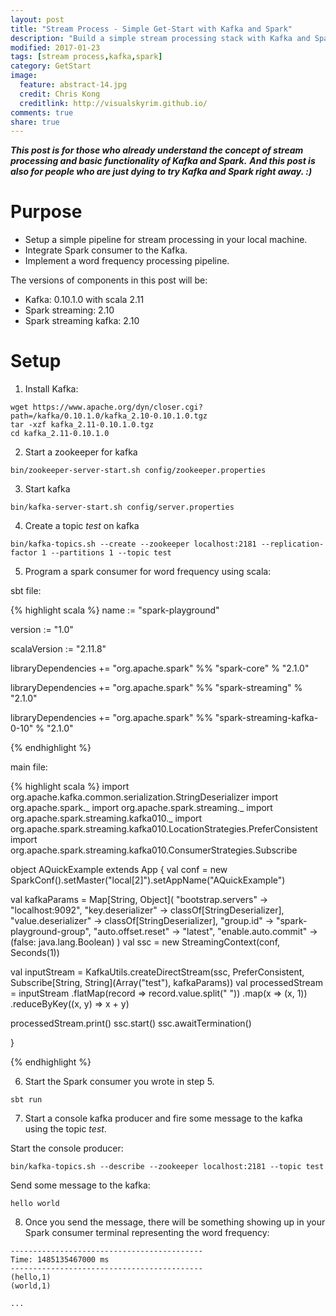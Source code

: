 ```yaml
---
layout: post
title: "Stream Process - Simple Get-Start with Kafka and Spark"
description: "Build a simple stream processing stack with Kafka and Spark in you local env."
modified: 2017-01-23
tags: [stream process,kafka,spark]
category: GetStart
image:
  feature: abstract-14.jpg
  credit: Chris Kong
  creditlink: http://visualskyrim.github.io/
comments: true
share: true
---
```


***This post is for those who already understand the concept of stream processing and basic functionality of Kafka and Spark.***
***And this post is also for people who are just dying to try Kafka and Spark right away. :)***

# Purpose

- Setup a simple pipeline for stream processing in your local machine.
- Integrate Spark consumer to the Kafka.
- Implement a word frequency processing pipeline.

The versions of components in this post will be:

- Kafka: 0.10.1.0 with scala 2.11
- Spark streaming: 2.10
- Spark streaming kafka: 2.10

# Setup

1. Install Kafka: 

```
wget https://www.apache.org/dyn/closer.cgi?path=/kafka/0.10.1.0/kafka_2.10-0.10.1.0.tgz
tar -xzf kafka_2.11-0.10.1.0.tgz
cd kafka_2.11-0.10.1.0
```

2. Start a zookeeper for kafka

```
bin/zookeeper-server-start.sh config/zookeeper.properties
```

3. Start kafka

```
bin/kafka-server-start.sh config/server.properties
```

4. Create a topic *test* on kafka

```
bin/kafka-topics.sh --create --zookeeper localhost:2181 --replication-factor 1 --partitions 1 --topic test
```

5. Program a spark consumer for word frequency using scala:

sbt file:

{% highlight scala %}
name := "spark-playground"

version := "1.0"

scalaVersion := "2.11.8"


libraryDependencies += "org.apache.spark" %% "spark-core" % "2.1.0"

libraryDependencies += "org.apache.spark" %% "spark-streaming" % "2.1.0"

libraryDependencies += "org.apache.spark" %% "spark-streaming-kafka-0-10" % "2.1.0"

{% endhighlight %}


main file:

{% highlight scala %}
import org.apache.kafka.common.serialization.StringDeserializer
import org.apache.spark._
import org.apache.spark.streaming._
import org.apache.spark.streaming.kafka010._
import org.apache.spark.streaming.kafka010.LocationStrategies.PreferConsistent
import org.apache.spark.streaming.kafka010.ConsumerStrategies.Subscribe


object AQuickExample extends App {
  val conf = new SparkConf().setMaster("local[2]").setAppName("AQuickExample")

  val kafkaParams = Map[String, Object](
    "bootstrap.servers" -> "localhost:9092",
    "key.deserializer" -> classOf[StringDeserializer],
    "value.deserializer" -> classOf[StringDeserializer],
    "group.id" -> "spark-playground-group",
    "auto.offset.reset" -> "latest",
    "enable.auto.commit" -> (false: java.lang.Boolean)
  )
  val ssc = new StreamingContext(conf, Seconds(1))


  val inputStream = KafkaUtils.createDirectStream(ssc, PreferConsistent, Subscribe[String, String](Array("test"), kafkaParams))
  val processedStream = inputStream
    .flatMap(record => record.value.split(" "))
    .map(x => (x, 1))
    .reduceByKey((x, y) => x + y)

  processedStream.print()
  ssc.start()
  ssc.awaitTermination()

}

{% endhighlight %}


6. Start the Spark consumer you wrote in step 5.

```
sbt run
```

7. Start a console kafka producer and fire some message to the kafka using the topic *test*.

Start the console producer:

```
bin/kafka-topics.sh --describe --zookeeper localhost:2181 --topic test
```

Send some message to the kafka:

```
hello world
```

8. Once you send the message, there will be something showing up in your Spark consumer terminal representing the word frequency:

```
-------------------------------------------
Time: 1485135467000 ms
-------------------------------------------
(hello,1)
(world,1)

...
```